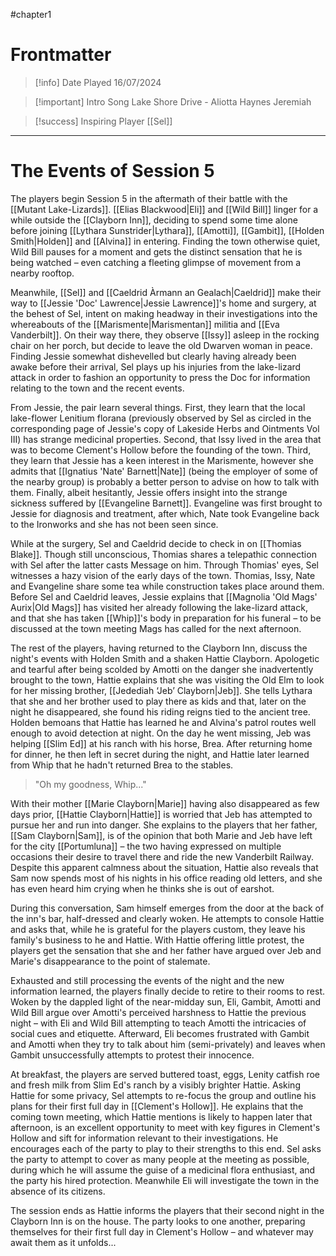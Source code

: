 #chapter1 

# Frontmatter

> [!info] Date Played
> 16/07/2024

> [!important] Intro Song
> Lake Shore Drive - Aliotta Haynes Jeremiah

> [!success] Inspiring Player
> [[Sel]]

---
# The Events of Session 5

The players begin Session 5 in the aftermath of their battle with the [[Mutant Lake-Lizards]]. [[Elias Blackwood|Eli]] and [[Wild Bill]] linger for a while outside the [[Clayborn Inn]], deciding to spend some time alone before joining [[Lythara Sunstrider|Lythara]], [[Amotti]], [[Gambit]], [[Holden Smith|Holden]] and [[Alvina]] in entering. Finding the town otherwise quiet, Wild Bill pauses for a moment and gets the distinct sensation that he is being watched – even catching a fleeting glimpse of movement from a nearby rooftop.

Meanwhile, [[Sel]] and [[Caeldrid Àrmann an Gealach|Caeldrid]] make their way to [[Jessie 'Doc' Lawrence|Jessie Lawrence]]'s home and surgery, at the behest of Sel, intent on making headway in their investigations into the whereabouts of the [[Marismente|Marismentan]] militia and [[Eva Vanderbilt]]. On their way there, they observe [[Issy]] asleep in the rocking chair on her porch, but decide to leave the old Dwarven woman in peace. Finding Jessie somewhat dishevelled but clearly having already been awake before their arrival, Sel plays up his injuries from the lake-lizard attack in order to fashion an opportunity to press the Doc for information relating to the town and the recent events.

From Jessie, the pair learn several things. First, they learn that the local lake-flower Lenitium florana (previously observed by Sel as circled in the corresponding page of Jessie's copy of Lakeside Herbs and Ointments Vol III) has strange medicinal properties. Second, that Issy lived in the area that was to become Clement's Hollow before the founding of the town. Third, they learn that Jessie has a keen interest in the Marismente, however she admits that [[Ignatius 'Nate' Barnett|Nate]] (being the employer of some of the nearby group) is probably a better person to advise on how to talk with them. Finally, albeit hesitantly, Jessie offers insight into the strange sickness suffered by [[Evangeline Barnett]]. Evangeline was first brought to Jessie for diagnosis and treatment, after which, Nate took Evangeline back to the Ironworks and she has not been seen since.

While at the surgery, Sel and Caeldrid decide to check in on [[Thomias Blake]]. Though still unconscious, Thomias shares a telepathic connection with Sel after the latter casts Message on him. Through Thomias' eyes, Sel witnesses a hazy vision of the early days of the town. Thomias, Issy, Nate and Evangeline share some tea while construction takes place around them. Before Sel and Caeldrid leaves, Jessie explains that [[Magnolia 'Old Mags' Aurix|Old Mags]] has visited her already following the lake-lizard attack, and that she has taken [[Whip]]'s body in preparation for his funeral – to be discussed at the town meeting Mags has called for the next afternoon.

The rest of the players, having returned to the Clayborn Inn, discuss the night's events with Holden Smith and a shaken Hattie Clayborn. Apologetic and tearful after being scolded by Amotti on the danger she inadvertently brought to the town, Hattie explains that she was visiting the Old Elm to look for her missing brother, [[Jedediah ‘Jeb’ Clayborn|Jeb]]. She tells Lythara that she and her brother used to play there as kids and that, later on the night he disappeared, she found his riding reigns tied to the ancient tree. Holden bemoans that Hattie has learned he and Alvina's patrol routes well enough to avoid detection at night. On the day he went missing, Jeb was helping [[Slim Ed]] at his ranch with his horse, Brea. After returning home for dinner, he then left in secret during the night, and Hattie later learned from Whip that he hadn't returned Brea to the stables.

> "Oh my goodness, Whip..."

With their mother [[Marie Clayborn|Marie]] having also disappeared as few days prior, [[Hattie Clayborn|Hattie]] is worried that Jeb has attempted to pursue her and run into danger. She explains to the players that her father, [[Sam Clayborn|Sam]], is of the opinion that both Marie and Jeb have left for the city [[Portumluna]] – the two having expressed on multiple occasions their desire to travel there and ride the new Vanderbilt Railway. Despite this apparent calmness about the situation, Hattie also reveals that Sam now spends most of his nights in his office reading old letters, and she has even heard him crying when he thinks she is out of earshot.

During this conversation, Sam himself emerges from the door at the back of the inn's bar, half-dressed and clearly woken. He attempts to console Hattie and asks that, while he is grateful for the players custom, they leave his family's business to he and Hattie. With Hattie offering little protest, the players get the sensation that she and her father have argued over Jeb and Marie's disappearance to the point of stalemate.

Exhausted and still processing the events of the night and the new information learned, the players finally decide to retire to their rooms to rest. Woken by the dappled light of the near-midday sun, Eli, Gambit, Amotti and Wild Bill argue over Amotti's perceived harshness to Hattie the previous night – with Eli and Wild Bill attempting to teach Amotti the intricacies of social cues and etiquette. Afterward, Eli becomes frustrated with Gambit and Amotti when they try to talk about him (semi-privately) and leaves when Gambit unsuccessfully attempts to protest their innocence.

At breakfast, the players are served buttered toast, eggs, Lenity catfish roe and fresh milk from Slim Ed's ranch by a visibly brighter Hattie. Asking Hattie for some privacy, Sel attempts to re-focus the group and outline his plans for their first full day in [[Clement's Hollow]]. He explains that the coming town meeting, which Hattie mentions is likely to happen later that afternoon, is an excellent opportunity to meet with key figures in Clement's Hollow and sift for information relevant to their investigations. He encourages each of the party to play to their strengths to this end. Sel asks the party to attempt to cover as many people at the meeting as possible, during which he will assume the guise of a medicinal flora enthusiast, and the party his hired protection. Meanwhile Eli will investigate the town in the absence of its citizens.

The session ends as Hattie informs the players that their second night in the Clayborn Inn is on the house. The party looks to one another, preparing themselves for their first full day in Clement's Hollow – and whatever may await them as it unfolds...